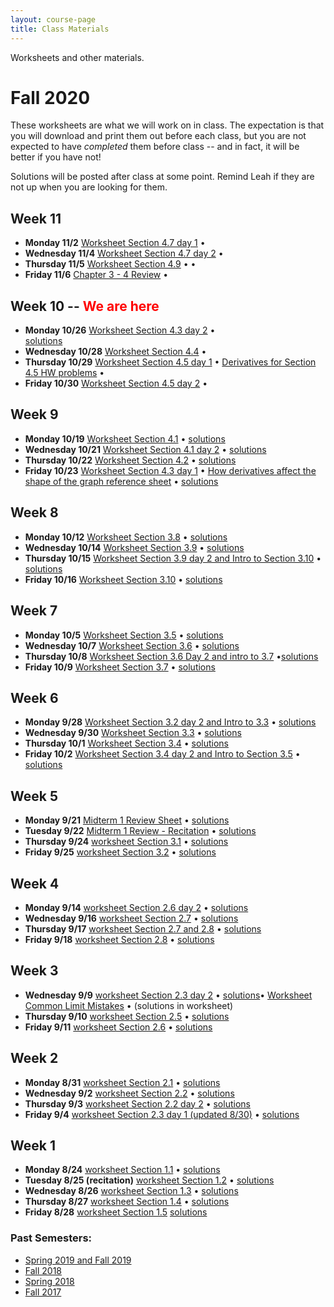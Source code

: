 ```yaml
---
layout: course-page
title: Class Materials
---
```


Worksheets and other materials.

# Fall 2020

These worksheets are what we will work on in class. The expectation is that you will download and print them out before each class, but you are not expected to have *completed* them before class -- and in fact, it will be better if you have not!

Solutions will be posted after class at some point. Remind Leah if they are not up when you are looking for them.

## Week 11 
- **Monday 11/2** [Worksheet Section 4.7 day 1](assets/materials/Fall2020/WS-4-7-day1.pdf) •  <!--
[solutions](assets/materials/Fall2020/WS-4-7-day1-s.pdf)-->
- **Wednesday 11/4** [Worksheet Section 4.7 day 2](assets/materials/Fall2020/WS-4-7-day2.pdf) •  <!-- [solutions](assets/materials/Fall2020/WS-4-7-day2-s.pdf) -->
- **Thursday 11/5** [Worksheet Section 4.9](assets/materials/Fall2020/WS-4-9.pdf) •  • <!-- 
 [solutions](assets/materials/Fall2020/WS-4-9-s.pdf) -->
- **Friday 11/6** [Chapter 3 - 4 Review](assets/materials/Fall2020/CH3-4-Review.pdf) •  <!-- [solutions](assets/materials/Fall2020/WS-4-3-day1-v3-s.pdf) -->

## Week 10 -- <span style="color:red">We are here</span>
- **Monday 10/26** [Worksheet Section 4.3 day 2](assets/materials/Fall2020/WS-4-3day2.pdf) •  
[solutions](assets/materials/Fall2020/WS-4-3day2-s.pdf)
- **Wednesday 10/28** [Worksheet Section 4.4](assets/materials/Fall2020/WS-4-4.pdf) •  <!-- [solutions](assets/materials/Fall2020/WS-4-1-day-2-s.pdf) -->
- **Thursday 10/29** [Worksheet Section 4.5 day 1](assets/materials/Fall2020/WS-4-5-day1.pdf) • [Derivatives for Section 4.5 HW problems](assets/materials/Fall2020/DerivativesForSec4-5.pdf) • <!-- 
 [solutions](assets/materials/Fall2020/Worksheet-4-5-day1-s.pdf) -->
- **Friday 10/30** [Worksheet Section 4.5 day 2](assets/materials/Fall2020/WS-4-5-day2.pdf) •  <!-- [solutions](assets/materials/Fall2020/Worksheet-4-5b-Sols.pdf) -->


## Week 9  
- **Monday 10/19** [Worksheet Section 4.1](assets/materials/Fall2020/WS-4-1.pdf) •  [solutions](assets/materials/Fall2020/WS-4-1-s.pdf)
- **Wednesday 10/21** [Worksheet Section 4.1 day 2](assets/materials/Fall2020/WS-4-1-day-2.pdf) •  [solutions](assets/materials/Fall2020/WS-4-1-day-2-s.pdf)
- **Thursday 10/22** [Worksheet Section 4.2](assets/materials/Fall2020/WS-4-2.pdf) • 
 [solutions](assets/materials/Fall2020/WS-4-2-s.pdf)
- **Friday 10/23** [Worksheet Section 4.3 day 1](assets/materials/Fall2020/WS-4-3day1-v3.pdf) • [How derivatives affect the shape of the graph reference sheet](assets/materials/Fall2020/DerivativeShape-CheatSheet.pdf) • [solutions](assets/materials/Fall2020/WS-4-3-day1-v3-s.pdf) 

## Week 8 
- **Monday 10/12** [Worksheet Section 3.8](assets/materials/Fall2020/WS-3-8.pdf) • [solutions](assets/materials/Fall2020/WS-3-8-s.pdf)
- **Wednesday 10/14** [Worksheet Section 3.9](assets/materials/Fall2020/WS-3-9.pdf) •  [solutions](assets/materials/Fall2020/WS-3-9-s.pdf) 
- **Thursday 10/15** [Worksheet Section 3.9 day 2 and Intro to Section 3.10](assets/materials/Fall2020/WS-3-9day2-intro3-10.pdf) • 
 [solutions](assets/materials/Fall2020/WS-3-9day2-intro3-10-s.pdf)
- **Friday 10/16** [Worksheet Section 3.10](assets/materials/Fall2020/WS-3-10.pdf) •  [solutions](assets/materials/Fall2020/WS-3-10-s.pdf) 


## Week 7
- **Monday 10/5** [Worksheet Section 3.5](assets/materials/Fall2020/WS-3-5.pdf) •  [solutions](assets/materials/Fall2020/WS-3-5-s.pdf) 
- **Wednesday 10/7** [Worksheet Section 3.6](assets/materials/Fall2020/WS-3-6.pdf) • [solutions](assets/materials/Fall2020/WS-3-6-s.pdf) 
- **Thursday 10/8** [Worksheet Section 3.6 Day 2 and intro to 3.7](assets/materials/Fall2020/WS-3-6day2-and-3-7intro.pdf) •[solutions](assets/materials/Fall2020/WS-3-6day2-and-3-7intro-s.pdf)
- **Friday 10/9** [Worksheet Section 3.7](assets/materials/Fall2020/WS-3-7.pdf) • [solutions](assets/materials/Fall2020/WS-3-7-s.pdf)

## Week 6 
- **Monday 9/28** [Worksheet Section 3.2 day 2 and Intro to 3.3](assets/materials/Fall2020/WS-3-2Day2-Intro3-3.pdf) • [solutions](assets/materials/Fall2020/WS-3-2Day2-Intro3-3-s.pdf)
- **Wednesday 9/30** [Worksheet Section 3.3](assets/materials/Fall2020/WS-3-3.pdf) •  [solutions](assets/materials/Fall2020/WS-3-3-s.pdf)
- **Thursday 10/1** [Worksheet Section 3.4](assets/materials/Fall2020/WS-3-4.pdf) • [solutions](assets/materials/Fall2020/WS-3-4-s.pdf)
- **Friday 10/2** [Worksheet Section 3.4 day 2 and Intro to Section 3.5](assets/materials/Fall2020/WS-3-4-day2-3-5Intro.pdf)  • [solutions](assets/materials/Fall2020/WS-3-4-day2-3-5Intro-s.pdf) 

## Week 5 
- **Monday 9/21** [Midterm 1 Review Sheet](assets/materials/Fall2020/Midterm-1-in-lecture-Review-Fa2020.pdf) • [solutions](assets/materials/Fall2020/Midterm-1-in-lecture-Review-s.pdf)
- **Tuesday 9/22** [Midterm 1 Review - Recitation](assets/materials/Fall2020/Midterm-1-Recitation-Review.pdf) • [solutions](assets/materials/Fall2020/Recitation-MT1-Review-Sols.pdf)
- **Thursday 9/24** [worksheet Section 3.1](assets/materials/Fall2020/WS-3-1.pdf) • [solutions](assets/materials/Fall2020/WS-3-1-s.pdf) 
- **Friday 9/25** [worksheet Section 3.2](assets/materials/Fall2020/WS-3-2.pdf) • [solutions](assets/materials/Fall2020/WS-3-2-s.pdf) 

## Week 4 
- **Monday 9/14** [worksheet Section 2.6 day 2](assets/materials/Fall2020/WS-2-6-day2.pdf) • [solutions](assets/materials/Fall2020/WS-2-6-day2-s-good.pdf) 
- **Wednesday 9/16** [worksheet Section 2.7](assets/materials/Fall2020/WS-2-7.pdf)  • [solutions](assets/materials/Fall2020/WS-2-7-s.pdf)
- **Thursday 9/17** [worksheet Section 2.7 and 2.8](assets/materials/Fall2020/WS-2-7-2-8.pdf)  • [solutions](assets/materials/Fall2020/WS-2-7-2-8-s.pdf) 
- **Friday 9/18** [worksheet Section 2.8](assets/materials/Fall2020/WS-2-8.pdf) • [solutions](assets/materials/Fall2020/WS-2-8-s.pdf) 

## Week 3 
- **Wednesday 9/9** [worksheet Section 2.3 day 2](assets/materials/Fall2020/WS-2-3-day-2.pdf) • [solutions](assets/materials/Fall2020/WS-2-3-day-2-s.pdf)• [Worksheet Common Limit Mistakes](assets/materials/Fall2020/Worksheet-2-3-CommonLimitMistakes.pdf) • (solutions in worksheet)
- **Thursday 9/10** [worksheet Section 2.5](assets/materials/Fall2020/WS-2-5.pdf) • [solutions](assets/materials/Fall2020/WS-2-5-s.pdf)
- **Friday 9/11** [worksheet Section 2.6](assets/materials/Fall2020/WS-2-6-day-1.pdf) • [solutions](assets/materials/Fall2020/WS-2-6-day-1-s.pdf)

## Week 2
- **Monday 8/31** [worksheet Section 2.1](assets/materials/Fall2020/WS-2-1.pdf) • [solutions](assets/materials/Fall2020/WS-2-1-s.pdf)
- **Wednesday 9/2** [worksheet Section 2.2](assets/materials/Fall2020/WS-2-2.pdf) • [solutions](assets/materials/Fall2020/WS-2-2-s.pdf)
- **Thursday 9/3** [worksheet Section 2.2 day 2](assets/materials/Fall2020/WS-2-2-day2.pdf) • [solutions](assets/materials/Fall2020/WS-2-2-day2-s.pdf)
- **Friday 9/4** [worksheet Section 2.3 day 1 (updated 8/30)](assets/materials/Fall2020/WS-2-3-day-1.pdf) • [solutions](assets/materials/Fall2020/WS-2-3-day-1-s.pdf)

## Week 1
- **Monday 8/24** [worksheet Section 1.1](assets/materials/Fall2020/WS-1-1.pdf) • [solutions](assets/materials/Fall2020/WS-1-1-s.pdf)
- **Tuesday 8/25 (recitation)** [worksheet Section 1.2](assets/materials/Fall2020/WS-1-2.pdf) • [solutions](assets/materials/Fall2020/WS-1-2-s.pdf)
- **Wednesday 8/26** [worksheet Section 1.3](assets/materials/Fall2020/WS-1-3.pdf) • [solutions](assets/materials/Fall2020/WS-1-3-s.pdf)
- **Thursday 8/27** [worksheet Section 1.4](assets/materials/Fall2020/WS-1-4.pdf) • [solutions](assets/materials/Fall2020/WS-1-4-s.pdf)
- **Friday 8/28** [worksheet Section 1.5](assets/materials/Fall2020/WS-1-5.pdf) [solutions](assets/materials/Fall2020/WS-1-5-s.pdf)

<!-- ## Fall 2019

All the materials from both in-person sections of Calculus I can be found [HERE.](https://uaf-math251.github.io/inclass-stuff-fall-2019.html)

## Spring 2019

* worksheet for the Recitation on 23 April, before the Integral Proficiency: &nbsp;&nbsp; [blank](assets/materials/Spring2019/Recitation-week15.pdf) &nbsp;&nbsp; [solutions](assets/materials/Spring2019/Recitation-week15-Sols.pdf)
* worksheet for the Recitation on 9 April, before Midterm 2: &nbsp;&nbsp; [blank](assets/materials/Spring2019/Recitation-MT2-Review.pdf) &nbsp;&nbsp; [solutions](assets/materials/Spring2019/Recitation-MT2-Review-Sols.pdf)
* worksheet for the Recitation on 11 February, before Midterm 1: &nbsp;&nbsp; [blank](assets/materials/Spring2019/Recitation-MT1-Review.pdf) &nbsp;&nbsp; [solutions](assets/materials/Spring2019/Recitation-MT1-Review-Sols.pdf)
* [the Week 1 page](week1) is no longer needed
* [After Quiz 1 handout](assets/materials/Spring2019/After-Quiz-1.pdf)
* Recitation 1 (15 January) worksheet: &nbsp;&nbsp; [blank](assets/materials/Spring2019/Recitation-1.pdf) &nbsp;&nbsp; [solutions](assets/materials/Spring2019/Recitation-1-Sols.pdf)
-->

### Past Semesters:
  * [Spring 2019 and Fall 2019](materials-s2020)
  * [Fall 2018](materials-f2018)
  * [Spring 2018](materials-s2018)
  * [Fall 2017](materials-f2017)

